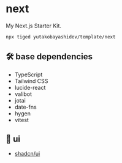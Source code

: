 # next

My Next.js Starter Kit.

```bash
npx tiged yutakobayashidev/template/next
```

## 🛠 base dependencies

- TypeScript
- Tailwind CSS
- lucide-react
- valibot
- jotai
- date-fns
- hygen
- vitest

## 🎨 ui

- [shadcn/ui](https://contentlayer.dev/docs/getting-started-cddd76b7)
